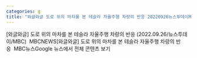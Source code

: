 ```yaml
---
categories: g
title: "와글와글 도로 위의 마차를 본 테슬라 자율주행 차량의 반응 20220926뉴스투데이MBC  MBCNEWS"
---
```

[와글와글] 도로 위의 마차를 본 테슬라 자율주행 차량의 반응 (2022.09.26/뉴스투데이/MBC)&nbsp;&nbsp;MBCNEWS[와글와글] 도로 위의 마차를 본 테슬라 자율주행 차량의 반응&nbsp;&nbsp;MBC뉴스Google 뉴스에서 전체 콘텐츠 보기